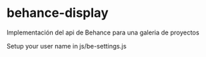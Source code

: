 behance-display
===============

Implementación del api de Behance para una galeria de proyectos


Setup your user name in js/be-settings.js
